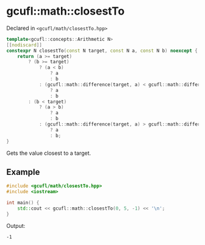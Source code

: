 # gcufl::math::closestTo
Declared in `<gcufl/math/closestTo.hpp>`
```cpp
template<gcufl::concepts::Arithmetic N>
[[nodiscard]]
constexpr N closestTo(const N target, const N a, const N b) noexcept {
	return (a >= target)
		? (b >= target)
			? (a < b)
				? a
				: b
			: (gcufl::math::difference(target, a) < gcufl::math::difference(target, b))
				? a
				: b
		: (b < target)
			? (a > b)
				? a
				: b
			: (gcufl::math::difference(target, a) > gcufl::math::difference(target, b))
				? a
				: b;
}
```
Gets the value closest to a target.
## Example
```cpp
#include <gcufl/math/closestTo.hpp>
#include <iostream>

int main() {
	std::cout << gcufl::math::closestTo(0, 5, -1) << '\n';
}
```
Output:
```
-1
```
